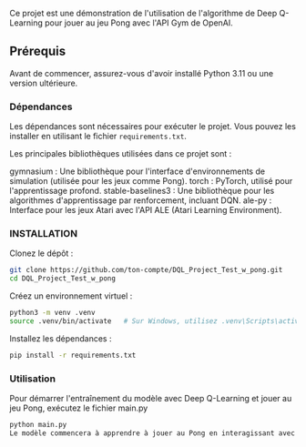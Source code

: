 Ce projet est une démonstration de l'utilisation de l'algorithme de Deep Q-Learning pour jouer au jeu Pong avec l'API Gym de OpenAI.

## Prérequis

Avant de commencer, assurez-vous d'avoir installé Python 3.11 ou une version ultérieure.

### Dépendances

Les dépendances sont nécessaires pour exécuter le projet. 
Vous pouvez les installer en utilisant le fichier `requirements.txt`.

Les principales bibliothèques utilisées dans ce projet sont :

gymnasium : Une bibliothèque pour l'interface d'environnements de simulation (utilisée pour les jeux comme Pong).
torch : PyTorch, utilisé pour l'apprentissage profond.
stable-baselines3 : Une bibliothèque pour les algorithmes d'apprentissage par renforcement, incluant DQN.
ale-py : Interface pour les jeux Atari avec l'API ALE (Atari Learning Environment).


### INSTALLATION

Clonez le dépôt :

```bash
git clone https://github.com/ton-compte/DQL_Project_Test_w_pong.git
cd DQL_Project_Test_w_pong
```

Créez un environnement virtuel :

```bash
python3 -m venv .venv
source .venv/bin/activate   # Sur Windows, utilisez .venv\Scripts\activate
```

Installez les dépendances :

```bash
pip install -r requirements.txt
```

### Utilisation
Pour démarrer l'entraînement du modèle avec Deep Q-Learning et jouer au jeu Pong, exécutez le fichier main.py

```bash
python main.py
Le modèle commencera à apprendre à jouer au Pong en interagissant avec l'environnement Gym.

